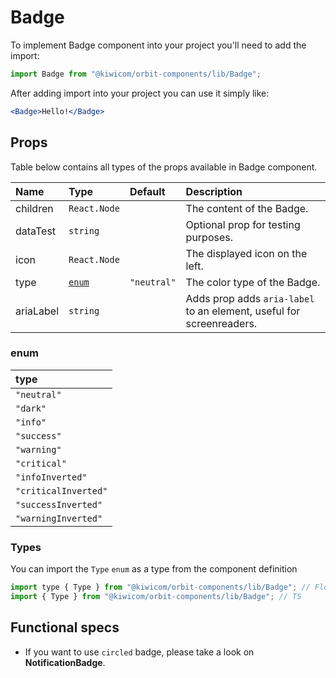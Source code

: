 # Badge

To implement Badge component into your project you'll need to add the import:

```jsx
import Badge from "@kiwicom/orbit-components/lib/Badge";
```

After adding import into your project you can use it simply like:

```jsx
<Badge>Hello!</Badge>
```

## Props

Table below contains all types of the props available in Badge component.

| Name      | Type            | Default     | Description                                                          |
| :-------- | :-------------- | :---------- | :------------------------------------------------------------------- |
| children  | `React.Node`    |             | The content of the Badge.                                            |
| dataTest  | `string`        |             | Optional prop for testing purposes.                                  |
| icon      | `React.Node`    |             | The displayed icon on the left.                                      |
| type      | [`enum`](#enum) | `"neutral"` | The color type of the Badge.                                         |
| ariaLabel | `string`        |             | Adds prop adds `aria-label` to an element, useful for screenreaders. |

### enum

| type                 |
| :------------------- |
| `"neutral"`          |
| `"dark"`             |
| `"info"`             |
| `"success"`          |
| `"warning"`          |
| `"critical"`         |
| `"infoInverted"`     |
| `"criticalInverted"` |
| `"successInverted"`  |
| `"warningInverted"`  |

### Types

You can import the `Type` `enum` as a type from the component definition

```js
import type { Type } from "@kiwicom/orbit-components/lib/Badge"; // Flow
import { Type } from "@kiwicom/orbit-components/lib/Badge"; // TS
```

## Functional specs

- If you want to use `circled` badge, please take a look on **NotificationBadge**.
